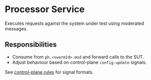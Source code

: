 # Processor Service

Executes requests against the system under test using moderated messages.

## Responsibilities
- Consume from `ph.<swarmId>.mod` and forward calls to the SUT.
- Adjust behaviour based on control-plane `config-update` signals.

See [control-plane rules](../docs/rules/control-plane-rules.md) for signal formats.
